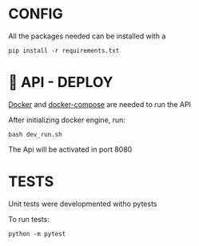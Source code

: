 # CONFIG
All the packages needed can be installed with a 

```pip install -r requirements.txt```

# 🚀 API - DEPLOY
[Docker](https://www.docker.com) and [docker-compose](https://docs.docker.com/compose/) are needed to run the API

After initializing docker engine, run:


```bash dev_run.sh```

The Api will be activated in port 8080
# TESTS
Unit tests were developmented witho pytests

To run tests:

```python -m pytest```
